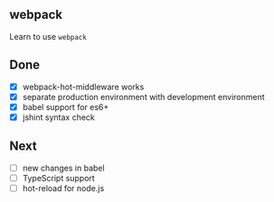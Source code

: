 webpack
----

Learn to use `webpack`

## Done

- [x] webpack-hot-middleware works
- [x] separate production environment with development environment
- [x] babel support for es6+
- [x] jshint syntax check

## Next

- [ ] new changes in babel
- [ ] TypeScript support
- [ ] hot-reload for node.js